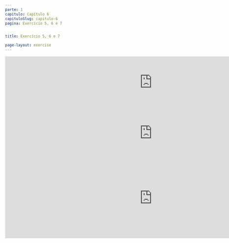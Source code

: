```yaml
---
parte: 1
capitulo: Capítulo 6
capituloSlug: capitulo-6
pagina: Exercício 5, 6 e 7


title: Exercício 5, 6 e 7

page-layout: exercise
---
```


<!-- <img src="{{site.baseurl}}/assets/graphics/content/6_1_5.png"/> -->
<iframe src="https://player.vimeo.com/video/226769718?title=0&byline=0&portrait=0" width="960" height="168" frameborder="0" webkitallowfullscreen mozallowfullscreen allowfullscreen></iframe>

<!-- <img src="{{site.baseurl}}/assets/graphics/content/6_1_6.png"/> -->
<iframe src="https://player.vimeo.com/video/226769745?title=0&byline=0&portrait=0" width="960" height="163" frameborder="0" webkitallowfullscreen mozallowfullscreen allowfullscreen></iframe>

<!-- <img src="{{site.baseurl}}/assets/graphics/content/6_1_7.png"/> -->
<iframe src="https://player.vimeo.com/video/226769787?title=0&byline=0&portrait=0" width="960" height="264" frameborder="0" webkitallowfullscreen mozallowfullscreen allowfullscreen></iframe>
